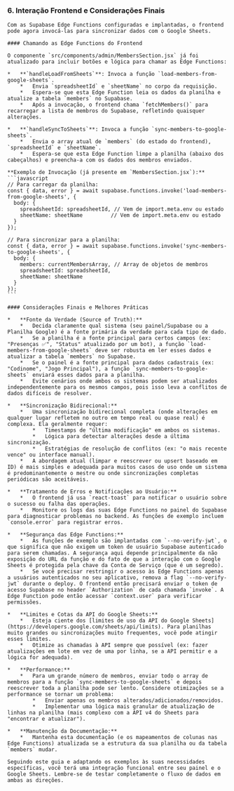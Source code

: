 ### 6. Interação Frontend e Considerações Finais

    Com as Supabase Edge Functions configuradas e implantadas, o frontend pode agora invocá-las para sincronizar dados com o Google Sheets.

    #### Chamando as Edge Functions do Frontend

    O componente `src/components/admin/MembersSection.jsx` já foi atualizado para incluir botões e lógica para chamar as Edge Functions:

    *   **`handleLoadFromSheets`**: Invoca a função `load-members-from-google-sheets`.
        *   Envia `spreadsheetId` e `sheetName` no corpo da requisição.
        *   Espera-se que esta Edge Function leia os dados da planilha e atualize a tabela `members` no Supabase.
        *   Após a invocação, o frontend chama `fetchMembers()` para recarregar a lista de membros do Supabase, refletindo quaisquer alterações.

    *   **`handleSyncToSheets`**: Invoca a função `sync-members-to-google-sheets`.
        *   Envia o array atual de `members` (do estado do frontend), `spreadsheetId` e `sheetName`.
        *   Espera-se que esta Edge Function limpe a planilha (abaixo dos cabeçalhos) e preencha-a com os dados dos membros enviados.

    **Exemplo de Invocação (já presente em `MembersSection.jsx`):**
    ```javascript
    // Para carregar da planilha:
    const { data, error } = await supabase.functions.invoke('load-members-from-google-sheets', {
      body: { 
        spreadsheetId: spreadsheetId, // Vem de import.meta.env ou estado
        sheetName: sheetName         // Vem de import.meta.env ou estado
      }
    });

    // Para sincronizar para a planilha:
    const { data, error } = await supabase.functions.invoke('sync-members-to-google-sheets', {
      body: { 
        members: currentMembersArray, // Array de objetos de membros
        spreadsheetId: spreadsheetId,
        sheetName: sheetName 
      }
    });
    ```

    #### Considerações Finais e Melhores Práticas

    *   **Fonte da Verdade (Source of Truth):**
        *   Decida claramente qual sistema (seu painel/Supabase ou a Planilha Google) é a fonte primária da verdade para cada tipo de dado.
        *   Se a planilha é a fonte principal para certos campos (ex: "Presenças ✅", "Status" atualizado por um bot), a função `load-members-from-google-sheets` deve ser robusta em ler esses dados e atualizar a tabela `members` no Supabase.
        *   Se o painel é a fonte principal para dados cadastrais (ex: "Codinome", "Jogo Principal"), a função `sync-members-to-google-sheets` enviará esses dados para a planilha.
        *   Evite cenários onde ambos os sistemas podem ser atualizados independentemente para os mesmos campos, pois isso leva a conflitos de dados difíceis de resolver.

    *   **Sincronização Bidirecional:**
        *   Uma sincronização bidirecional completa (onde alterações em qualquer lugar refletem no outro em tempo real ou quase real) é complexa. Ela geralmente requer:
            *   Timestamps de "última modificação" em ambos os sistemas.
            *   Lógica para detectar alterações desde a última sincronização.
            *   Estratégias de resolução de conflitos (ex: "o mais recente vence" ou interface manual).
        *   A abordagem atual (limpar e reescrever ou upsert baseado em ID) é mais simples e adequada para muitos casos de uso onde um sistema é predominantemente o mestre ou onde sincronizações completas periódicas são aceitáveis.

    *   **Tratamento de Erros e Notificações ao Usuário:**
        *   O frontend já usa `react-toast` para notificar o usuário sobre o sucesso ou falha das operações.
        *   Monitore os logs das suas Edge Functions no painel do Supabase para diagnosticar problemas no backend. As funções de exemplo incluem `console.error` para registrar erros.

    *   **Segurança das Edge Functions:**
        *   As funções de exemplo são implantadas com `--no-verify-jwt`, o que significa que não exigem um token de usuário Supabase autenticado para serem chamadas. A segurança aqui depende principalmente da não exposição do URL da função e do fato de que a interação com o Google Sheets é protegida pela chave da Conta de Serviço (que é um segredo).
        *   Se você precisar restringir o acesso às Edge Functions apenas a usuários autenticados no seu aplicativo, remova a flag `--no-verify-jwt` durante o deploy. O frontend então precisará enviar o token de acesso Supabase no header `Authorization` de cada chamada `invoke`. A Edge Function pode então acessar `context.user` para verificar permissões.

    *   **Limites e Cotas da API do Google Sheets:**
        *   Esteja ciente dos [limites de uso da API do Google Sheets](https://developers.google.com/sheets/api/limits). Para planilhas muito grandes ou sincronizações muito frequentes, você pode atingir esses limites.
        *   Otimize as chamadas à API sempre que possível (ex: fazer atualizações em lote em vez de uma por linha, se a API permitir e a lógica for adequada).

    *   **Performance:**
        *   Para um grande número de membros, enviar todo o array de membros para a função `sync-members-to-google-sheets` e depois reescrever toda a planilha pode ser lento. Considere otimizações se a performance se tornar um problema:
            *   Enviar apenas os membros alterados/adicionados/removidos.
            *   Implementar uma lógica mais granular de atualização de linhas na planilha (mais complexo com a API v4 do Sheets para "encontrar e atualizar").

    *   **Manutenção da Documentação:**
        *   Mantenha esta documentação (e os mapeamentos de colunas nas Edge Functions) atualizada se a estrutura da sua planilha ou da tabela `members` mudar.

    Seguindo este guia e adaptando os exemplos às suas necessidades específicas, você terá uma integração funcional entre seu painel e o Google Sheets. Lembre-se de testar completamente o fluxo de dados em ambas as direções.